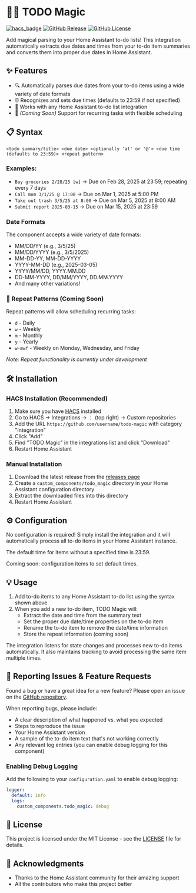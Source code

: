 # 📝✨ TODO Magic

[![hacs_badge](https://img.shields.io/badge/HACS-Custom-orange.svg)](https://github.com/custom-components/hacs)
[![GitHub Release](https://img.shields.io/github/release/trolann/todo_magic.svg)](https://github.com/trolann/todo_magic/releases)
[![GitHub License](https://img.shields.io/github/license/trolann/todo_magic.svg)](https://github.com/trolann/todo_magic/blob/main/LICENSE)

Add magical parsing to your Home Assistant to-do lists! This integration automatically extracts due dates and times from your to-do item summaries and converts them into proper due dates in Home Assistant.

## ✨ Features

- 🔍 Automatically parses due dates from your to-do items using a wide variety of date formats
- ⏰ Recognizes and sets due times (defaults to 23:59 if not specified)
- 🧩 Works with any Home Assistant to-do list integration
- 🔄 *(Coming Soon)* Support for recurring tasks with flexible scheduling

## 📋 Syntax

```
<todo summary/title> <due date> <optionally 'at' or '@'> <due time (defaults to 23:59)> <repeat pattern>
```

### Examples:

- `Buy groceries 2/28/25 [w]` → Due on Feb 28, 2025 at 23:59; repeating every 7 days
- `Call mom 3/1/25 @ 17:00` → Due on Mar 1, 2025 at 5:00 PM
- `Take out trash 3/5/25 at 8:00` → Due on Mar 5, 2025 at 8:00 AM
- `Submit report 2025-03-15` → Due on Mar 15, 2025 at 23:59

### Date Formats

The component accepts a wide variety of date formats:
- MM/DD/YY (e.g., 3/5/25)
- MM/DD/YYYY (e.g., 3/5/2025)
- MM-DD-YY, MM-DD-YYYY
- YYYY-MM-DD (e.g., 2025-03-05)
- YYYY/MM/DD, YYYY.MM.DD
- DD-MM-YYYY, DD/MM/YYYY, DD.MM.YYYY
- And many other variations!

### 🔄 Repeat Patterns (Coming Soon)

Repeat patterns will allow scheduling recurring tasks:
- `d` - Daily
- `w` - Weekly
- `m` - Monthly
- `y` - Yearly
- `w-mwf` - Weekly on Monday, Wednesday, and Friday

*Note: Repeat functionality is currently under development*

## 🛠️ Installation

### HACS Installation (Recommended)

1. Make sure you have [HACS](https://hacs.xyz/) installed
2. Go to HACS → Integrations → ⋮ (top right) → Custom repositories
3. Add the URL `https://github.com/username/todo-magic` with category "Integration"
4. Click "Add"
5. Find "TODO Magic" in the integrations list and click "Download"
6. Restart Home Assistant

### Manual Installation

1. Download the latest release from the [releases page](https://github.com/username/todo-magic/releases)
2. Create a `custom_components/todo_magic` directory in your Home Assistant configuration directory
3. Extract the downloaded files into this directory
4. Restart Home Assistant

## ⚙️ Configuration

No configuration is required! Simply install the integration and it will automatically process all to-do items in your Home Assistant instance.

The default time for items without a specified time is 23:59.

Coming soon: configuration items to set default times.

## 💡 Usage

1. Add to-do items to any Home Assistant to-do list using the syntax shown above
2. When you add a new to-do item, TODO Magic will:
   - Extract the date and time from the summary text
   - Set the proper due date/time properties on the to-do item
   - Rename the to-do item to remove the date/time information
   - Store the repeat information (coming soon)

The integration listens for state changes and processes new to-do items automatically. It also maintains tracking to avoid processing the same item multiple times.

## 🐛 Reporting Issues & Feature Requests

Found a bug or have a great idea for a new feature? Please open an issue on the [GitHub repository](https://github.com/username/todo-magic/issues).

When reporting bugs, please include:
- A clear description of what happened vs. what you expected
- Steps to reproduce the issue
- Your Home Assistant version
- A sample of the to-do item text that's not working correctly
- Any relevant log entries (you can enable debug logging for this component)

### Enabling Debug Logging

Add the following to your `configuration.yaml` to enable debug logging:

```yaml
logger:
  default: info
  logs:
    custom_components.todo_magic: debug
```

## 📝 License

This project is licensed under the MIT License - see the [LICENSE](https://github.com/username/todo-magic/blob/main/LICENSE) file for details.

## 🙏 Acknowledgments

- Thanks to the Home Assistant community for their amazing support
- All the contributors who make this project better